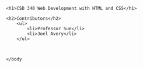 <html>
	<body>

	<h1>CSD 340 Web Development with HTML and CSS</h1>

	<h2>Contributors</h2>
		<ul>
			<li>Professor Sue</li>
			<li>Joel Avery</li>
		</ul>



	</body
</html>